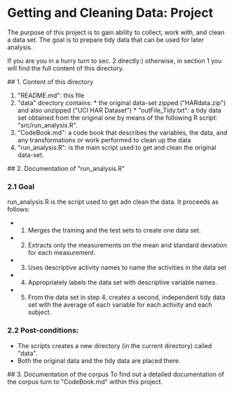 
Getting and Cleaning Data: Project
==================================

 The purpose of this project is to gain ability to collect, work with, and clean a data set. 
 The goal is to prepare tidy data that can be used for later analysis. 

If you are you in a hurry turn to sec. 2 directly:) otherwise, in section 1 you will find the full content of this directory.

## 1. Content of this directory
  1. "README.md": this file
  2. "data" directory contains:
	* the original data-set zipped ("HARdata.zip") and also unzipped ("UCI HAR Dataset")
	* "outFile_Tidy.txt": a tidy data set obtained from the original one by means of the following R script: "src/run_analysis.R".
  3. "CodeBook.md": a code book that describes the variables, the data, and any transformations or work performed to clean up the data  
  4. "run_analysis.R": is the main script used to get and clean the original data-set. 


## 2. Documentation of "run_analysis.R"
### 2.1 Goal
run_analysis.R is the script used to get adn clean the data. It proceeds as follows: 
* 1. Merges the training and the test sets to create one data set.
* 2. Extracts only the measurements on the mean and standard deviation for each measurement. 
* 3. Uses descriptive activity names to name the activities in the data set
* 4. Appropriately labels the data set with descriptive variable names. 
* 5. From the data set in step 4, creates a second, independent tidy data set with the average of each variable for each activity and each subject.

### 2.2 Post-conditions:
* The scripts creates a new directory (in the current directory) called "data".
* Both the original data and the tidy data are placed there.


## 3. Documentation of the corpus 
To find out a detailed documentation of the corpus turn to "CodeBook.md" within this project.
